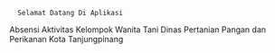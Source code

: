       Selamat Datang Di Aplikasi
Absensi Aktivitas Kelompok Wanita Tani
 Dinas Pertanian Pangan dan Perikanan
          Kota Tanjungpinang
